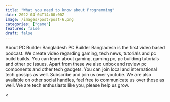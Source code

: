 ```yaml
---
title: "What you need to know about Programming"
date: 2022-04-04T14:00:00Z
image: /images/post/post-6.png
categories: ["game"]
featured: false
draft: false
---
```



About PC Builder Bangladesh
PC Builder Bangladesh is the first video based podcast. We create video regarding gaming, tech news, tutorials and pc build builds. You can learn about gaming, gaming pc, pc building tutorials and other pc issues. Apart from these we also unbox and review pc components and other tech gadgets. You can join local and international tech gossips as well.  Subscribe and join us over youtube. We are also available on other social handles, feel free to communicate us over those as well.  We are tech enthusiasts like you, please help us grow.


<<Youtube id="rBSpHXfDqZ0" title="Play:Youtube"/>
